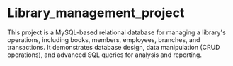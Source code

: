 # Library_management_project
This project is a MySQL-based relational database for managing a library's operations, including books, members, employees, branches, and transactions. It demonstrates database design, data manipulation (CRUD operations), and advanced SQL queries for analysis and reporting.

